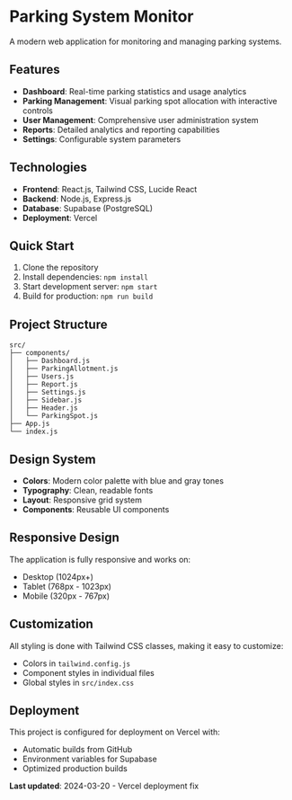 # Parking System Monitor

A modern web application for monitoring and managing parking systems.

## Features

- **Dashboard**: Real-time parking statistics and usage analytics
- **Parking Management**: Visual parking spot allocation with interactive controls
- **User Management**: Comprehensive user administration system
- **Reports**: Detailed analytics and reporting capabilities
- **Settings**: Configurable system parameters

## Technologies

- **Frontend**: React.js, Tailwind CSS, Lucide React
- **Backend**: Node.js, Express.js
- **Database**: Supabase (PostgreSQL)
- **Deployment**: Vercel

## Quick Start

1. Clone the repository
2. Install dependencies: `npm install`
3. Start development server: `npm start`
4. Build for production: `npm run build`

## Project Structure

```
src/
├── components/
│   ├── Dashboard.js
│   ├── ParkingAllotment.js
│   ├── Users.js
│   ├── Report.js
│   ├── Settings.js
│   ├── Sidebar.js
│   ├── Header.js
│   └── ParkingSpot.js
├── App.js
└── index.js
```

## Design System

- **Colors**: Modern color palette with blue and gray tones
- **Typography**: Clean, readable fonts
- **Layout**: Responsive grid system
- **Components**: Reusable UI components

## Responsive Design

The application is fully responsive and works on:
- Desktop (1024px+)
- Tablet (768px - 1023px)
- Mobile (320px - 767px)

## Customization

All styling is done with Tailwind CSS classes, making it easy to customize:
- Colors in `tailwind.config.js`
- Component styles in individual files
- Global styles in `src/index.css`

## Deployment

This project is configured for deployment on Vercel with:
- Automatic builds from GitHub
- Environment variables for Supabase
- Optimized production builds

**Last updated**: 2024-03-20 - Vercel deployment fix
